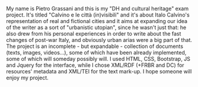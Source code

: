 My name is Pietro Grassani and this is my "DH and cultural heritage" exam project. It's titled "Calvino e le città (in)visibili" and it's about Italo Calvino's representation of
real and fictional cities and it aims at expanding our idea of the writer as a sort of "urbanistic utopian", since he wasn't just that: he also drew from his personal experiences
in order to write about the fast changes of post-war Italy, and obviously urban arias were a big part of that. The project is an incomplete - but expandable - collection of documents
(texts, images, videos...), some of which have been already implemented, some of which will someday possibly will. I used HTML, CSS, Bootstrap, JS and Jquery for the interface,
while I chose XML/RDF (+FRBR and DC) for resources' metadata and XML/TEI for the text mark-up. I hope someone will enjoy my project.
